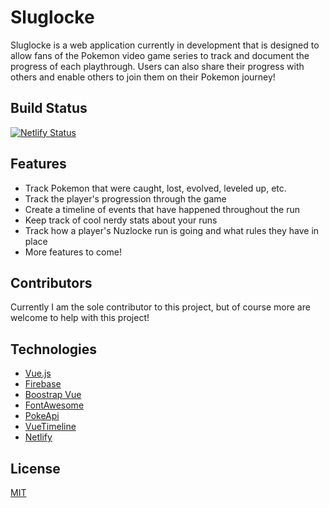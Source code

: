 # Sluglocke

Sluglocke is a web application currently in development that is designed to allow fans of the Pokemon video game series to track and document the progress of each playthrough. Users can also share their progress with others and enable others to join them on their Pokemon journey!

## Build Status
[![Netlify Status](https://api.netlify.com/api/v1/badges/4df7ff0e-6585-442c-a582-66156a6871be/deploy-status)](https://app.netlify.com/sites/amazing-bardeen-37600a/deploys)

## Features
- Track Pokemon that were caught, lost, evolved, leveled up, etc.
- Track the player's progression through the game
- Create a timeline of events that have happened throughout the run
- Keep track of cool nerdy stats about your runs
- Track how a player's Nuzlocke run is going and what rules they have in place
- More features to come!

## Contributors
Currently I am the sole contributor to this project, but of course more are welcome to help with this project!

## Technologies
- [Vue.js](https://vuejs.org/)
- [Firebase](https://firebase.google.com/)
- [Boostrap Vue](https://bootstrap-vue.org/)
- [FontAwesome](https://fontawesome.com/)
- [PokeApi](https://pokeapi.co/)
- [VueTimeline](https://www.growthbunker.dev/vuetimeline/?ref=madewithvuejs.com)
- [Netlify](https://www.netlify.com/)

## License
[MIT](https://choosealicense.com/licenses/mit/)
